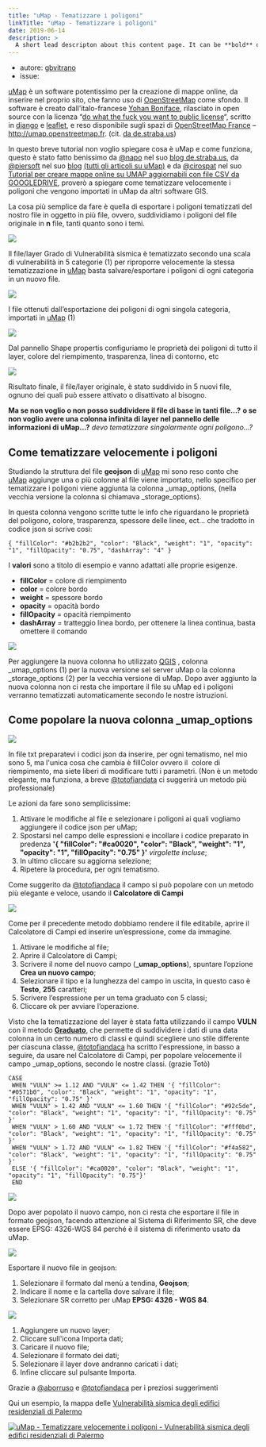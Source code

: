 ```yaml
---
title: "uMap - Tematizzare i poligoni"
linkTitle: "uMap - Tematizzare i poligoni"
date: 2019-06-14
description: >
  A short lead descripton about this content page. It can be **bold** or _italic_ and can be split over multiple paragraphs.
---
```


* autore: [gbvitrano](https://twitter.com/gbvitrano)
* issue:
 
[uMap](http://umap.openstreetmap.fr/it/) è un software potentissimo per la creazione di mappe online, da inserire nel proprio sito, che fanno uso di [OpenStreetMap](http://osm.org/) come sfondo.
Il software è creato dall’italo-francese [Yohan Boniface](http://yohanboniface.me/), rilasciato in open source con la licenza “[do what the fuck you want to public license](https://github.com/yohanboniface/uMap)“, scritto in [django](https://www.djangoproject.com/) e [leaflet](http://leafletjs.com/), e reso disponibile sugli spazi di [OpenStreetMap France](http://www.openstreetmap.fr/) – http://umap.openstreetmap.fr. (cit. [da de.straba.us](http://de.straba.us/2015/05/22/tutorial-creare-una-mappa-online-con-fotografie-in-umap-aggiornabile-con-ethercalc/))

In questo breve tutorial non voglio spiegare cosa è uMap e come funziona, questo è stato fatto benissimo da [@napo](https://twitter.com/napo) nel suo [blog de.straba.us](http://de.straba.us/2015/05/22/tutorial-creare-una-mappa-online-con-fotografie-in-umap-aggiornabile-con-ethercalc/), da [@piersoft](https://twitter.com/Piersoft) nel suo [blog](http://www.piersoft.it/da-un-csv-o-geojson-ad-una-mappa/) [(tutti gli articoli su uMap)](http://www.piersoft.it/?s=umap) e da [@cirospat](https://twitter.com/cirospat) nel suo [Tutorial per creare mappe online su UMAP aggiornabili con file CSV da GOOGLEDRIVE](https://cirospat.readthedocs.io/it/latest/tutorial-googledrive-to-umap.html?highlight=umap), proverò a spiegare come tematizzare velocemente i poligoni che vengono importati in uMap da altri software GIS.

La cosa più semplice da fare è quella di esportare i poligoni tematizzati del nostro file in oggetto in  più file, ovvero, suddividiamo i poligoni del file originale in **n** file, tanti quanto sono i temi.

![](./Umap/qgis1.jpg)

Il file/layer Grado di Vulnerabilità sismica è tematizzato secondo una scala di vulnerabilità in 5 categorie (1) per riproporre velocemente la stessa tematizzazione in [uMap](http://umap.openstreetmap.fr/it/) basta salvare/esportare i poligoni di ogni categoria in un nuovo file.

![](./Umap/umap_02.jpg)

I file ottenuti dall’esportazione dei poligoni di ogni singola categoria, importati in [uMap](http://umap.openstreetmap.fr/it/)  (1)

![](./Umap/umap_03.jpg)

Dal pannello Shape propertis configuriamo le proprietà dei poligoni di tutto il layer, colore del riempimento, trasparenza, linea di contorno, etc

![](./Umap/umap_04.jpg)

Risultato finale, il file/layer originale, è stato suddivido in 5 nuovi file, ognuno dei quali può essere attivato o disattivato al bisogno.

**Ma se non voglio o non posso suddividere il file di base in tanti file…?**
**o se non voglio avere una colonna infinita di layer nel pannello delle informazioni di uMap…?**
*devo tematizzare singolarmente ogni poligono...?*

## Come tematizzare velocemente i poligoni
Studiando la struttura del file **geojson** di [uMap](http://umap.openstreetmap.fr/it/) mi sono reso conto che [uMap](http://umap.openstreetmap.fr/it/) aggiunge una o più colonne al file viene importato, nello specifico per tematizzare i poligoni viene aggiunta la colonna _umap_options, (nella vecchia versione la colonna si chiamava _storage_options).

In questa colonna vengono scritte tutte le info che riguardano le proprietà del poligono, colore, trasparenza, spessore delle linee, ect… che tradotto in codice json si scrive così:

```
{ "fillColor": "#b2b2b2", "color": "Black", "weight": "1", "opacity": "1", "fillOpacity": "0.75", "dashArray": "4" }
```

I **valori** sono a titolo di esempio e vanno adattati alle proprie esigenze.

- **fillColor** = colore di riempimento
- **color** = colore bordo
- **weight** = spessore bordo
- **opacity** = opacità bordo
- **fillOpacity** = opacità riempimento
- **dashArray** = tratteggio linea bordo, per ottenere la linea continua, basta omettere il comando

![](./Umap/qgis2.jpg)

Per aggiungere la nuova colonna ho utilizzato [QGIS](https://www.qgis.org/it/site/) , colonna _umap_options (1) per la nuova versione sel server uMap o la colonna _storage_options  (2) per la vecchia versione di uMap. Dopo aver aggiunto la nuova colonna non ci resta che importare il file su uMap ed i poligoni verranno tematizzati automaticamente secondo le nostre istruzioni.

## Come popolare la nuova colonna _umap_options

![](./Umap/qgis3.jpg)

In file txt preparatevi i codici json da inserire, per ogni tematismo, nel mio sono 5, ma l'unica cosa che cambia è fillColor ovvero il  colore di riempimento, ma siete liberi di modificare tutti i parametri. (Non è un metodo elegante, ma funziona, a breve [@totofiandata](https://twitter.com/totofiandaca) ci suggerirà un metodo più professionale)

Le azioni da fare sono semplicissime:
1. Attivare le modifiche al file e selezionare i poligoni ai quali vogliamo aggiungere il codice json per uMap;
3. Spostarsi nel campo delle espressioni e incollare i codice preparato in predenza **'{ "fillColor": "#ca0020", "color": "Black", "weight": "1", "opacity": "1", "fillOpacity": "0.75" }'** *virgolette incluse*;
4. In ultimo cliccare su aggiorna selezione;
5. Ripetere la procedura, per ogni tematismo.

Come suggerito da [@totofiandaca](https://twitter.com/totofiandaca) il campo si può popolare con un metodo più elegante e veloce, usando il **Calcolatore di Campi**

![](./Umap/qgis6_1.jpg)

Come per il precedente metodo dobbiamo rendere il file editabile, aprire il Calcolatore di Campi ed inserire un’espressione, come da immagine.
1. Attivare le modifiche al file;
2. Aprire il Calcolatore di Campi;
3. Scrivere il nome del nuovo campo (**_umap_options**), spuntare l’opzione **Crea un nuovo campo**;
4. Selezionare il tipo e la lunghezza del campo in uscita, in questo caso è **Testo**, **255** caratteri;
5. Scrivere l’espressione per un tema graduato con 5 classi;
6. Cliccare ok per avviare l’operazione.

Visto che la tematizzazione del layer è stata fatta utilizzando il campo **VULN** con il metodo **[Graduato](https://docs.qgis.org/2.18/it/docs/user_manual/working_with_vector/vector_properties.html#graduated-renderer)**, che permette di suddividere i dati di una data colonna in un certo numero di classi e quindi scegliere uno stile differente per ciascuna classe, [@totofiandaca](https://twitter.com/totofiandaca) ha scritto l'espressione, in basso a seguire, da usare nel Calcolatore di Campi, per popolare velocemente il campo _umap_options, secondo le nostre classi. (grazie Totò)

```
CASE 
 WHEN "VULN" >= 1.12 AND "VULN" <= 1.42 THEN '{ "fillColor": "#0571b0", "color": "Black", "weight": "1", "opacity": "1", "fillOpacity": "0.75" }'
 WHEN "VULN" > 1.42 AND "VULN" <= 1.60 THEN '{ "fillColor": "#92c5de", "color": "Black", "weight": "1", "opacity": "1", "fillOpacity": "0.75" }'
 WHEN "VULN" > 1.60 AND "VULN" <= 1.72 THEN '{ "fillColor": "#fff0bd", "color": "Black", "weight": "1", "opacity": "1", "fillOpacity": "0.75" }'
 WHEN "VULN" > 1.72 AND "VULN" <= 1.82 THEN '{ "fillColor": "#f4a582", "color": "Black", "weight": "1", "opacity": "1", "fillOpacity": "0.75" }'
 ELSE '{ "fillColor": "#ca0020", "color": "Black", "weight": "1", "opacity": "1", "fillOpacity": "0.75"}'
 END
```

![](./Umap/qgis4.jpg)

Dopo aver popolato il nuovo campo, non ci resta che esportare il file in formato geojson, facendo attenzione al Sistema di Riferimento SR, che deve essere EPSG: 4326-WGS 84 perché è il sistema di riferimento usato da uMap.

![](./Umap/qgis5.jpg)

Esportare il nuovo file in geojson:
1. Selezionare il formato dal menù a tendina, **Geojson**;
2. Indicare il nome e la cartella dove salvare il file;
3. Selezionare SR corretto per uMap **EPSG: 4326 - WGS 84**.

![](./Umap/umap_05.jpg)

1. Aggiungere un nuovo layer;
2. Cliccare sull'icona Importa dati;
3. Caricare il nuovo file;
4. Selezionare il formato dei dati;
5. Selezionare il layer dove andranno caricati i dati; 
6. Infine cliccare sul pulsante Importa.

Grazie a [@aborruso](https://twitter.com/aborruso) e [@totofiandaca](https://twitter.com/totofiandaca) per i preziosi suggerimenti

Qui un esempio, la mappa delle [Vulnerabilità sismica degli edifici residenziali di Palermo](http://u.osmfr.org/m/129487/)

<a href="http://u.osmfr.org/m/129487/"><img  title="uMap - Tematizzare velocemente i poligoni - Vulnerabilità sismica degli edifici residenziali di Palermo " src="https://raw.githubusercontent.com/opendatasicilia/tansignari/master./Umap/umap.jpg" alt="uMap - Tematizzare velocemente i poligoni - Vulnerabilità sismica degli edifici residenziali di Palermo " width="auto" /></a>



